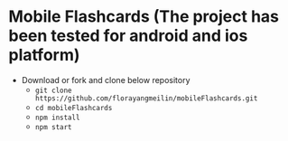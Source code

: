 # Mobile Flashcards (The project has been tested for android and ios platform)  

* Download or fork and clone below repository
    - `git clone https://github.com/florayangmeilin/mobileFlashcards.git`
    - `cd mobileFlashcards`
    - `npm install`
    - `npm start`
